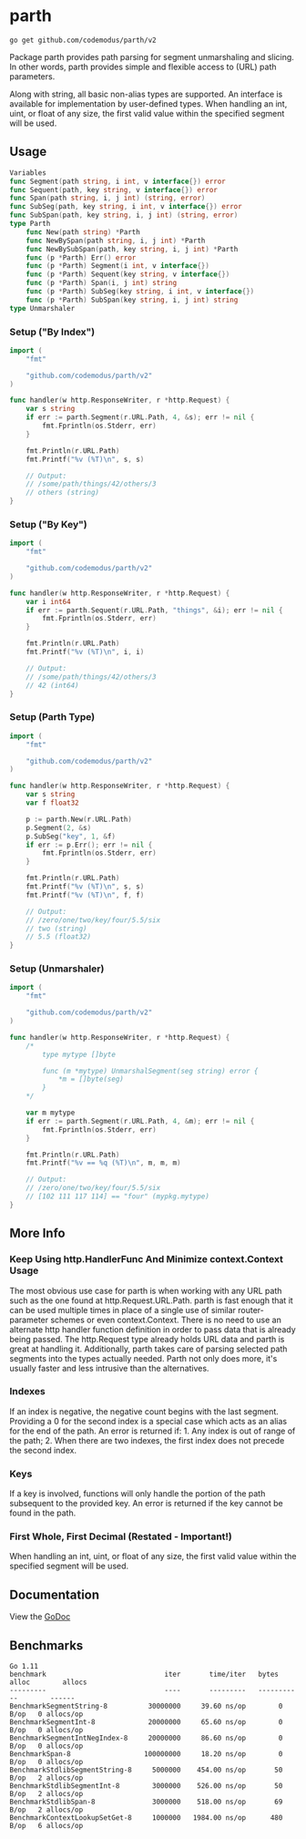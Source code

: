 # parth

    go get github.com/codemodus/parth/v2

Package parth provides path parsing for segment unmarshaling and slicing. In
other words, parth provides simple and flexible access to (URL) path parameters.

Along with string, all basic non-alias types are supported. An interface is
available for implementation by user-defined types. When handling an int, uint,
or float of any size, the first valid value within the specified segment will be
used.

## Usage

```go
Variables
func Segment(path string, i int, v interface{}) error
func Sequent(path, key string, v interface{}) error
func Span(path string, i, j int) (string, error)
func SubSeg(path, key string, i int, v interface{}) error
func SubSpan(path, key string, i, j int) (string, error)
type Parth
    func New(path string) *Parth
    func NewBySpan(path string, i, j int) *Parth
    func NewBySubSpan(path, key string, i, j int) *Parth
    func (p *Parth) Err() error
    func (p *Parth) Segment(i int, v interface{})
    func (p *Parth) Sequent(key string, v interface{})
    func (p *Parth) Span(i, j int) string
    func (p *Parth) SubSeg(key string, i int, v interface{})
    func (p *Parth) SubSpan(key string, i, j int) string
type Unmarshaler
```

### Setup ("By Index")

```go
import (
    "fmt"

    "github.com/codemodus/parth/v2"
)

func handler(w http.ResponseWriter, r *http.Request) {
    var s string
    if err := parth.Segment(r.URL.Path, 4, &s); err != nil {
        fmt.Fprintln(os.Stderr, err)
    }

    fmt.Println(r.URL.Path)
    fmt.Printf("%v (%T)\n", s, s)

    // Output:
    // /some/path/things/42/others/3
    // others (string)
}
```

### Setup ("By Key")

```go
import (
    "fmt"

    "github.com/codemodus/parth/v2"
)

func handler(w http.ResponseWriter, r *http.Request) {
    var i int64
    if err := parth.Sequent(r.URL.Path, "things", &i); err != nil {
        fmt.Fprintln(os.Stderr, err)
    }

    fmt.Println(r.URL.Path)
    fmt.Printf("%v (%T)\n", i, i)

    // Output:
    // /some/path/things/42/others/3
    // 42 (int64)
}
```

### Setup (Parth Type)

```go
import (
    "fmt"

    "github.com/codemodus/parth/v2"
)

func handler(w http.ResponseWriter, r *http.Request) {
    var s string
    var f float32

    p := parth.New(r.URL.Path)
    p.Segment(2, &s)
    p.SubSeg("key", 1, &f)
    if err := p.Err(); err != nil {
        fmt.Fprintln(os.Stderr, err)
    }

    fmt.Println(r.URL.Path)
    fmt.Printf("%v (%T)\n", s, s)
    fmt.Printf("%v (%T)\n", f, f)

    // Output:
    // /zero/one/two/key/four/5.5/six
    // two (string)
    // 5.5 (float32)
}
```

### Setup (Unmarshaler)

```go
import (
    "fmt"

    "github.com/codemodus/parth/v2"
)

func handler(w http.ResponseWriter, r *http.Request) {
    /*
        type mytype []byte

        func (m *mytype) UnmarshalSegment(seg string) error {
            *m = []byte(seg)
        }
    */

    var m mytype
    if err := parth.Segment(r.URL.Path, 4, &m); err != nil {
        fmt.Fprintln(os.Stderr, err)
    }

    fmt.Println(r.URL.Path)
    fmt.Printf("%v == %q (%T)\n", m, m, m)

    // Output:
    // /zero/one/two/key/four/5.5/six
    // [102 111 117 114] == "four" (mypkg.mytype)
}
```

## More Info

### Keep Using http.HandlerFunc And Minimize context.Context Usage

The most obvious use case for parth is when working with any URL path such as
the one found at http.Request.URL.Path. parth is fast enough that it can be used
multiple times in place of a single use of similar router-parameter schemes or
even context.Context. There is no need to use an alternate http handler function
definition in order to pass data that is already being passed. The http.Request
type already holds URL data and parth is great at handling it. Additionally,
parth takes care of parsing selected path segments into the types actually
needed. Parth not only does more, it's usually faster and less intrusive than
the alternatives.

### Indexes

If an index is negative, the negative count begins with the last segment.
Providing a 0 for the second index is a special case which acts as an alias for
the end of the path. An error is returned if: 1. Any index is out of range of
the path; 2. When there are two indexes, the first index does not precede the
second index.

### Keys

If a key is involved, functions will only handle the portion of the path
subsequent to the provided key. An error is returned if the key cannot be found
in the path.

### First Whole, First Decimal (Restated - Important!)

When handling an int, uint, or float of any size, the first valid value within
the specified segment will be used.

## Documentation

View the [GoDoc](http://godoc.org/github.com/codemodus/parth)

## Benchmarks

    Go 1.11
    benchmark                             iter       time/iter   bytes alloc        allocs
    ---------                             ----       ---------   -----------        ------
    BenchmarkSegmentString-8          30000000     39.60 ns/op        0 B/op   0 allocs/op
    BenchmarkSegmentInt-8             20000000     65.60 ns/op        0 B/op   0 allocs/op
    BenchmarkSegmentIntNegIndex-8     20000000     86.60 ns/op        0 B/op   0 allocs/op
    BenchmarkSpan-8                  100000000     18.20 ns/op        0 B/op   0 allocs/op
    BenchmarkStdlibSegmentString-8     5000000    454.00 ns/op       50 B/op   2 allocs/op
    BenchmarkStdlibSegmentInt-8        3000000    526.00 ns/op       50 B/op   2 allocs/op
    BenchmarkStdlibSpan-8              3000000    518.00 ns/op       69 B/op   2 allocs/op
    BenchmarkContextLookupSetGet-8     1000000   1984.00 ns/op      480 B/op   6 allocs/op


